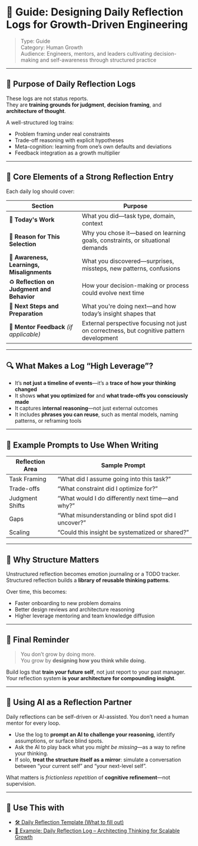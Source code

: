 # 📘 Guide: Designing Daily Reflection Logs for Growth-Driven Engineering

> Type: Guide  
> Category: Human Growth  
> Audience: Engineers, mentors, and leaders cultivating decision-making and self-awareness through structured practice

---

## 🧭 Purpose of Daily Reflection Logs

These logs are not status reports.  
They are **training grounds for judgment**, **decision framing**, and **architecture of thought**.

A well-structured log trains:

- Problem framing under real constraints  
- Trade-off reasoning with explicit hypotheses  
- Meta-cognition: learning from one’s own defaults and deviations  
- Feedback integration as a growth multiplier

---

## 🧩 Core Elements of a Strong Reflection Entry

Each daily log should cover:

| Section | Purpose |
|--------|---------|
| 🔧 **Today's Work** | What you did—task type, domain, context |
| 🎯 **Reason for This Selection** | Why you chose it—based on learning goals, constraints, or situational demands |
| 🧠 **Awareness, Learnings, Misalignments** | What you discovered—surprises, missteps, new patterns, confusions |
| ♻️ **Reflection on Judgment and Behavior** | How your decision-making or process could evolve next time |
| 📝 **Next Steps and Preparation** | What you're doing next—and how today’s insight shapes that |
| 💬 **Mentor Feedback** *(if applicable)* | External perspective focusing not just on correctness, but cognitive pattern development |

---

## 🔍 What Makes a Log “High Leverage”?

- It’s **not just a timeline of events**—it’s a **trace of how your thinking changed**
- It shows **what you optimized for** and **what trade-offs you consciously made**
- It captures **internal reasoning**—not just external outcomes
- It includes **phrases you can reuse**, such as mental models, naming patterns, or reframing tools

---

## 🧠 Example Prompts to Use When Writing

| Reflection Area | Sample Prompt |
|----------------|---------------|
| Task Framing | “What did I assume going into this task?” |
| Trade-offs | “What constraint did I optimize for?” |
| Judgment Shifts | “What would I do differently next time—and why?” |
| Gaps | “What misunderstanding or blind spot did I uncover?” |
| Scaling | “Could this insight be systematized or shared?” |

---

## 🧱 Why Structure Matters

Unstructured reflection becomes emotion journaling or a TODO tracker.  
Structured reflection builds a **library of reusable thinking patterns**.

Over time, this becomes:

- Faster onboarding to new problem domains  
- Better design reviews and architecture reasoning  
- Higher leverage mentoring and team knowledge diffusion

---

## 🧭 Final Reminder

> You don’t grow by doing more.  
> You grow by **designing how you think while doing.**

Build logs that **train your future self**, not just report to your past manager.  
Your reflection system **is your architecture for compounding insight**.

---

## 🤖 Using AI as a Reflection Partner

Daily reflections can be self-driven or AI-assisted. You don’t need a human mentor for every loop.

- Use the log to **prompt an AI to challenge your reasoning**, identify assumptions, or surface blind spots.
- Ask the AI to play back what you *might be missing*—as a way to refine your thinking.
- If solo, **treat the structure itself as a mirror**: simulate a conversation between “your current self” and “your next-level self”.

What matters is *frictionless repetition* of **cognitive refinement**—not supervision.

---

## 📄 Use This with

- [🛠 Daily Reflection Template (What to fill out)](./daily-reflection-template.md)
- [🧠 Example: Daily Reflection Log – Architecting Thinking for Scalable Growth](./daily-reflection-log-example.md)
